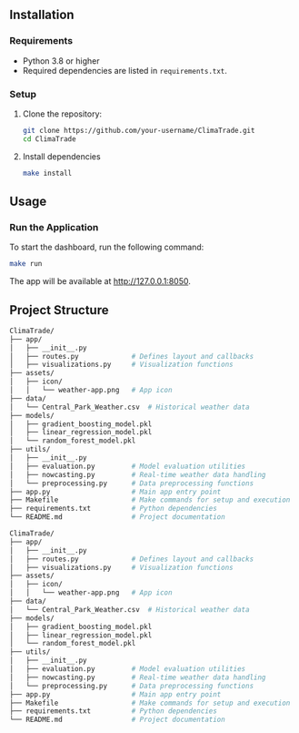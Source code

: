 ## **Installation**

### **Requirements**
- Python 3.8 or higher
- Required dependencies are listed in `requirements.txt`.

### **Setup**
1. Clone the repository:
   ```bash
   git clone https://github.com/your-username/ClimaTrade.git
   cd ClimaTrade

2. Install dependencies
   ```bash
   make install
   ```
## **Usage**

### **Run the Application**
To start the dashboard, run the following command:
```bash
make run
```
The app will be available at http://127.0.0.1:8050.

## **Project Structure**
```bash
ClimaTrade/
├── app/
│   ├── __init__.py
│   ├── routes.py             # Defines layout and callbacks
│   ├── visualizations.py     # Visualization functions
├── assets/
│   ├── icon/
│   │   └── weather-app.png   # App icon
├── data/
│   └── Central_Park_Weather.csv  # Historical weather data
├── models/
│   ├── gradient_boosting_model.pkl
│   ├── linear_regression_model.pkl
│   └── random_forest_model.pkl
├── utils/
│   ├── __init__.py
│   ├── evaluation.py         # Model evaluation utilities
│   ├── nowcasting.py         # Real-time weather data handling
│   └── preprocessing.py      # Data preprocessing functions
├── app.py                    # Main app entry point
├── Makefile                  # Make commands for setup and execution
├── requirements.txt          # Python dependencies
└── README.md                 # Project documentation

ClimaTrade/
├── app/
│   ├── __init__.py
│   ├── routes.py             # Defines layout and callbacks
│   ├── visualizations.py     # Visualization functions
├── assets/
│   ├── icon/
│   │   └── weather-app.png   # App icon
├── data/
│   └── Central_Park_Weather.csv  # Historical weather data
├── models/
│   ├── gradient_boosting_model.pkl
│   ├── linear_regression_model.pkl
│   └── random_forest_model.pkl
├── utils/
│   ├── __init__.py
│   ├── evaluation.py         # Model evaluation utilities
│   ├── nowcasting.py         # Real-time weather data handling
│   └── preprocessing.py      # Data preprocessing functions
├── app.py                    # Main app entry point
├── Makefile                  # Make commands for setup and execution
├── requirements.txt          # Python dependencies
└── README.md                 # Project documentation
```


